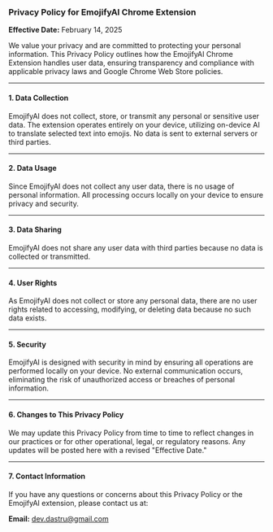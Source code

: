 ### Privacy Policy for EmojifyAI Chrome Extension

**Effective Date:** February 14, 2025

We value your privacy and are committed to protecting your personal information. This Privacy Policy outlines how the EmojifyAI Chrome Extension handles user data, ensuring transparency and compliance with applicable privacy laws and Google Chrome Web Store policies.

---

#### **1. Data Collection**

EmojifyAI does not collect, store, or transmit any personal or sensitive user data. The extension operates entirely on your device, utilizing on-device AI to translate selected text into emojis. No data is sent to external servers or third parties.

---

#### **2. Data Usage**

Since EmojifyAI does not collect any user data, there is no usage of personal information. All processing occurs locally on your device to ensure privacy and security.

---

#### **3. Data Sharing**

EmojifyAI does not share any user data with third parties because no data is collected or transmitted.

---

#### **4. User Rights**

As EmojifyAI does not collect or store any personal data, there are no user rights related to accessing, modifying, or deleting data because no such data exists.

---

#### **5. Security**

EmojifyAI is designed with security in mind by ensuring all operations are performed locally on your device. No external communication occurs, eliminating the risk of unauthorized access or breaches of personal information.

---

#### **6. Changes to This Privacy Policy**

We may update this Privacy Policy from time to time to reflect changes in our practices or for other operational, legal, or regulatory reasons. Any updates will be posted here with a revised "Effective Date."

---

#### **7. Contact Information**

If you have any questions or concerns about this Privacy Policy or the EmojifyAI extension, please contact us at:

**Email:** dev.dastru@gmail.com